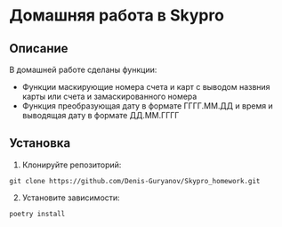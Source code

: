 # Домашняя работа в Skypro

## Описание
В домашней работе сделаны функции:
+ Функции маскирующие номера счета и карт с выводом назвния карты или счета и замаскированного номера
+ Функция преобразующая дату в формате ГГГГ.ММ.ДД и время и выводящая дату в формате ДД.ММ.ГГГГ

## Установка

1. Клонируйте репозиторий: 
```
git clone https://github.com/Denis-Guryanov/Skypro_homework.git
```
2. Установите зависимости:
```
poetry install
```

